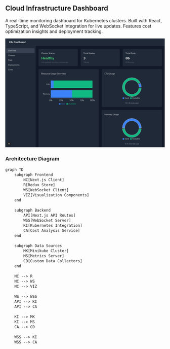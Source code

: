 ## Cloud Infrastructure Dashboard

A real-time monitoring dashboard for Kubernetes clusters. Built with React, TypeScript, and WebSocket integration for live updates. Features cost optimization insights and deployment tracking.

![Kubernetes Dashboard Screenshot](screenshot.png)

### Architecture Diagram

```mermaid
graph TD
    subgraph Frontend
        NC[Next.js Client]
        R[Redux Store]
        WS[WebSocket Client]
        VIZ[Visualization Components]
    end

    subgraph Backend
        API[Next.js API Routes]
        WSS[WebSocket Server]
        KI[Kubernetes Integration]
        CA[Cost Analysis Service]
    end

    subgraph Data Sources
        MK[Minikube Cluster]
        MS[Metrics Server]
        CD[Custom Data Collectors]
    end

    NC --> R
    NC --> WS
    NC --> VIZ
    
    WS --> WSS
    API --> KI
    API --> CA
    
    KI --> MK
    KI --> MS
    CA --> CD
    
    WSS --> KI
    WSS --> CA
```